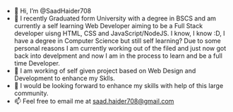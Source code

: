 - 👋 Hi, I’m @SaadHaider708
- 👀 I recently Graduated form University with a degree in BSCS and am currently a self learning Web Developer aiming to be a Full Stack developer uisng HTML, CSS and         JavaScript/NodeJS. I know, I know :D, I have a degree in Computer Science but still self learning? Due to some personal reasons I am currently working out of the filed and just now got back into develpment and now I am in the process to learn and be a full time Developer.
- 🌱 I am working of self given project based on Web Design and Development to enhance my Sklls.
- 💞️ I would be looking forward to enhance my skills with help of this large community.
- 📫 Feel free to email me at saad.haider708@gmail.com

<!---
SaadHaider708/SaadHaider708 is a ✨ special ✨ repository because its `README.md` (this file) appears on your GitHub profile.
You can click the Preview link to take a look at your changes.
--->
